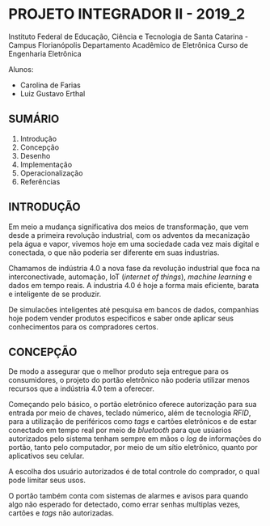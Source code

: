 # PROJETO INTEGRADOR II - 2019_2

Instituto Federal de Educação, Ciência e Tecnologia de Santa Catarina - Campus Florianópolis Departamento Acadêmico de Eletrônica Curso de Engenharia Eletrônica

Alunos:

- Carolina de Farias
- Luiz Gustavo Erthal

## SUMÁRIO

1. Introdução
2. Concepção
3. Desenho
4. Implementação
5. Operacionalização
6. Referências

## INTRODUÇÃO

Em meio a mudança significativa dos meios de transformação, que vem desde a primeira revolução industrial, com os adventos da mecanização pela água e vapor, vivemos hoje em uma sociedade cada vez mais digital e conectada, o que não poderia ser diferente em suas industrias.

Chamamos de indústria 4.0 a nova fase da revolução industrial que foca na interconectivade, automação, IoT (*internet of things*), *machine learning* e dados em tempo reais. A industria 4.0 é hoje a forma mais eficiente, barata e inteligente de se produzir.

De simulacões inteligentes até pesquisa em bancos de dados, companhias hoje podem vender produtos especificos e saber onde aplicar seus conhecimentos para os compradores certos.

## CONCEPÇÃO

De modo a assegurar que o melhor produto seja entregue para os consumidores, o projeto do portão eletrônico não poderia utilizar menos recursos que a indústria 4.0 tem a oferecer.

Começando pelo básico, o portão eletrônico oferece autorização para sua entrada por meio de chaves, teclado númerico, além de tecnologia *RFID*, para a utilização de periféricos como *tags* e cartões eletrônicos e de estar conectado em tempo real por meio de *bluetooth* para que usúarios autorizados pelo sistema tenham sempre em mãos o *log* de informações do portão, tanto pelo computador, por meio de um sítio eletrônico, quanto por aplicativos seu celular.

A escolha dos usuário autorizados é de total controle do comprador, o qual pode limitar seus usos.

O portão também conta com sistemas de alarmes e avisos para quando algo não esperado for detectado, como errar senhas multiplas vezes, cartões e *tags* não autorizadas.
